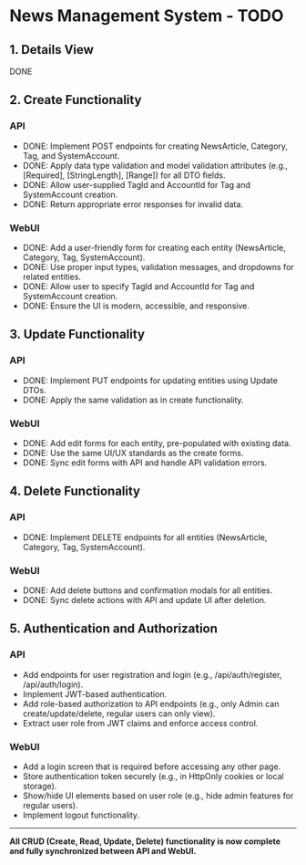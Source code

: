 # News Management System - TODO

## 1. Details View
DONE

## 2. Create Functionality
### API
- DONE: Implement POST endpoints for creating NewsArticle, Category, Tag, and SystemAccount.
- DONE: Apply data type validation and model validation attributes (e.g., [Required], [StringLength], [Range]) for all DTO fields.
- DONE: Allow user-supplied TagId and AccountId for Tag and SystemAccount creation.
- DONE: Return appropriate error responses for invalid data.

### WebUI
- DONE: Add a user-friendly form for creating each entity (NewsArticle, Category, Tag, SystemAccount).
- DONE: Use proper input types, validation messages, and dropdowns for related entities.
- DONE: Allow user to specify TagId and AccountId for Tag and SystemAccount creation.
- DONE: Ensure the UI is modern, accessible, and responsive.

## 3. Update Functionality
### API
- DONE: Implement PUT endpoints for updating entities using Update DTOs.
- DONE: Apply the same validation as in create functionality.

### WebUI
- DONE: Add edit forms for each entity, pre-populated with existing data.
- DONE: Use the same UI/UX standards as the create forms.
- DONE: Sync edit forms with API and handle API validation errors.

## 4. Delete Functionality
### API
- DONE: Implement DELETE endpoints for all entities (NewsArticle, Category, Tag, SystemAccount).

### WebUI
- DONE: Add delete buttons and confirmation modals for all entities.
- DONE: Sync delete actions with API and update UI after deletion.

## 5. Authentication and Authorization
### API
- Add endpoints for user registration and login (e.g., /api/auth/register, /api/auth/login).
- Implement JWT-based authentication.
- Add role-based authorization to API endpoints (e.g., only Admin can create/update/delete, regular users can only view).
- Extract user role from JWT claims and enforce access control.

### WebUI
- Add a login screen that is required before accessing any other page.
- Store authentication token securely (e.g., in HttpOnly cookies or local storage).
- Show/hide UI elements based on user role (e.g., hide admin features for regular users).
- Implement logout functionality.

---

**All CRUD (Create, Read, Update, Delete) functionality is now complete and fully synchronized between API and WebUI.**

